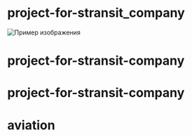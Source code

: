 # project-for-stransit_company

![Пример изображения](images/my_project_image.png)
# project-for-stransit-company
# project-for-stransit-company
# aviation
